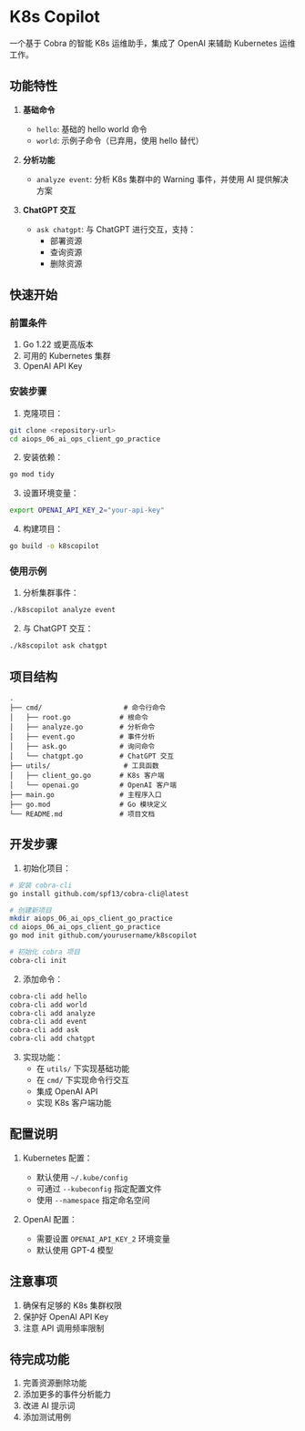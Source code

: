 # K8s Copilot

一个基于 Cobra 的智能 K8s 运维助手，集成了 OpenAI 来辅助 Kubernetes 运维工作。

## 功能特性

1. **基础命令**
   - `hello`: 基础的 hello world 命令
   - `world`: 示例子命令（已弃用，使用 hello 替代）

2. **分析功能**
   - `analyze event`: 分析 K8s 集群中的 Warning 事件，并使用 AI 提供解决方案

3. **ChatGPT 交互**
   - `ask chatgpt`: 与 ChatGPT 进行交互，支持：
     - 部署资源
     - 查询资源
     - 删除资源

## 快速开始

### 前置条件

1. Go 1.22 或更高版本
2. 可用的 Kubernetes 集群
3. OpenAI API Key

### 安装步骤

1. 克隆项目：
```bash
git clone <repository-url>
cd aiops_06_ai_ops_client_go_practice
```

2. 安装依赖：
```bash
go mod tidy
```

3. 设置环境变量：
```bash
export OPENAI_API_KEY_2="your-api-key"
```

4. 构建项目：
```bash
go build -o k8scopilot
```

### 使用示例

1. 分析集群事件：
```bash
./k8scopilot analyze event
```

2. 与 ChatGPT 交互：
```bash
./k8scopilot ask chatgpt
```

## 项目结构

```
.
├── cmd/                    # 命令行命令
│   ├── root.go            # 根命令
│   ├── analyze.go         # 分析命令
│   ├── event.go           # 事件分析
│   ├── ask.go             # 询问命令
│   └── chatgpt.go         # ChatGPT 交互
├── utils/                  # 工具函数
│   ├── client_go.go       # K8s 客户端
│   └── openai.go          # OpenAI 客户端
├── main.go                # 主程序入口
├── go.mod                 # Go 模块定义
└── README.md              # 项目文档
```

## 开发步骤

1. 初始化项目：
```bash
# 安装 cobra-cli
go install github.com/spf13/cobra-cli@latest

# 创建新项目
mkdir aiops_06_ai_ops_client_go_practice
cd aiops_06_ai_ops_client_go_practice
go mod init github.com/yourusername/k8scopilot

# 初始化 cobra 项目
cobra-cli init
```

2. 添加命令：
```bash
cobra-cli add hello
cobra-cli add world
cobra-cli add analyze
cobra-cli add event
cobra-cli add ask
cobra-cli add chatgpt
```

3. 实现功能：
   - 在 `utils/` 下实现基础功能
   - 在 `cmd/` 下实现命令行交互
   - 集成 OpenAI API
   - 实现 K8s 客户端功能

## 配置说明

1. Kubernetes 配置：
   - 默认使用 `~/.kube/config`
   - 可通过 `--kubeconfig` 指定配置文件
   - 使用 `--namespace` 指定命名空间

2. OpenAI 配置：
   - 需要设置 `OPENAI_API_KEY_2` 环境变量
   - 默认使用 GPT-4 模型

## 注意事项

1. 确保有足够的 K8s 集群权限
2. 保护好 OpenAI API Key
3. 注意 API 调用频率限制

## 待完成功能

1. 完善资源删除功能
2. 添加更多的事件分析能力
3. 改进 AI 提示词
4. 添加测试用例
